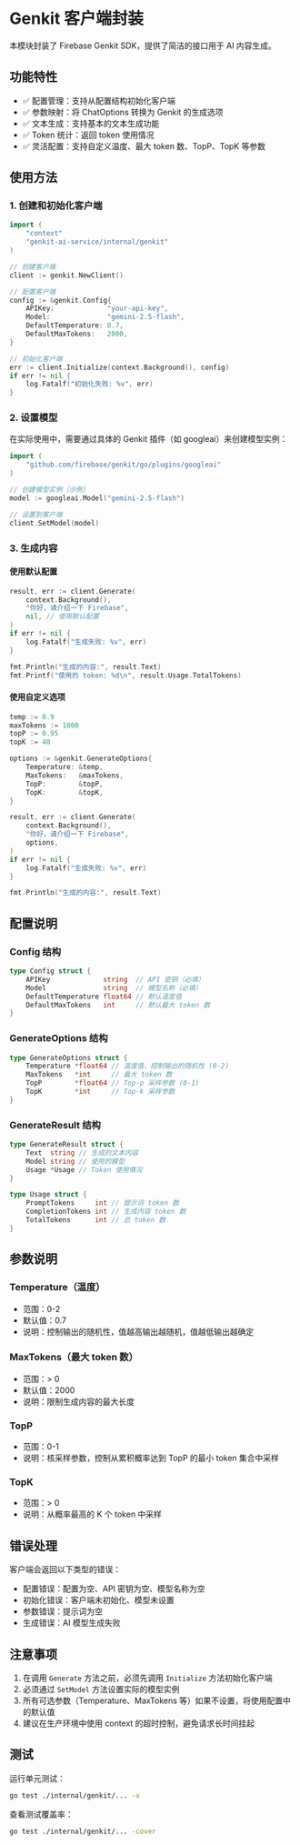 # Genkit 客户端封装

本模块封装了 Firebase Genkit SDK，提供了简洁的接口用于 AI 内容生成。

## 功能特性

- ✅ 配置管理：支持从配置结构初始化客户端
- ✅ 参数映射：将 ChatOptions 转换为 Genkit 的生成选项
- ✅ 文本生成：支持基本的文本生成功能
- ✅ Token 统计：返回 token 使用情况
- ✅ 灵活配置：支持自定义温度、最大 token 数、TopP、TopK 等参数

## 使用方法

### 1. 创建和初始化客户端

```go
import (
    "context"
    "genkit-ai-service/internal/genkit"
)

// 创建客户端
client := genkit.NewClient()

// 配置客户端
config := &genkit.Config{
    APIKey:             "your-api-key",
    Model:              "gemini-2.5-flash",
    DefaultTemperature: 0.7,
    DefaultMaxTokens:   2000,
}

// 初始化客户端
err := client.Initialize(context.Background(), config)
if err != nil {
    log.Fatalf("初始化失败: %v", err)
}
```

### 2. 设置模型

在实际使用中，需要通过具体的 Genkit 插件（如 googleai）来创建模型实例：

```go
import (
    "github.com/firebase/genkit/go/plugins/googleai"
)

// 创建模型实例（示例）
model := googleai.Model("gemini-2.5-flash")

// 设置到客户端
client.SetModel(model)
```

### 3. 生成内容

#### 使用默认配置

```go
result, err := client.Generate(
    context.Background(),
    "你好，请介绍一下 Firebase",
    nil, // 使用默认配置
)
if err != nil {
    log.Fatalf("生成失败: %v", err)
}

fmt.Println("生成的内容:", result.Text)
fmt.Printf("使用的 token: %d\n", result.Usage.TotalTokens)
```

#### 使用自定义选项

```go
temp := 0.9
maxTokens := 1000
topP := 0.95
topK := 40

options := &genkit.GenerateOptions{
    Temperature: &temp,
    MaxTokens:   &maxTokens,
    TopP:        &topP,
    TopK:        &topK,
}

result, err := client.Generate(
    context.Background(),
    "你好，请介绍一下 Firebase",
    options,
)
if err != nil {
    log.Fatalf("生成失败: %v", err)
}

fmt.Println("生成的内容:", result.Text)
```

## 配置说明

### Config 结构

```go
type Config struct {
    APIKey             string  // API 密钥（必填）
    Model              string  // 模型名称（必填）
    DefaultTemperature float64 // 默认温度值
    DefaultMaxTokens   int     // 默认最大 token 数
}
```

### GenerateOptions 结构

```go
type GenerateOptions struct {
    Temperature *float64 // 温度值，控制输出的随机性 (0-2)
    MaxTokens   *int     // 最大 token 数
    TopP        *float64 // Top-p 采样参数 (0-1)
    TopK        *int     // Top-k 采样参数
}
```

### GenerateResult 结构

```go
type GenerateResult struct {
    Text  string // 生成的文本内容
    Model string // 使用的模型
    Usage *Usage // Token 使用情况
}

type Usage struct {
    PromptTokens     int // 提示词 token 数
    CompletionTokens int // 生成内容 token 数
    TotalTokens      int // 总 token 数
}
```

## 参数说明

### Temperature（温度）

- 范围：0-2
- 默认值：0.7
- 说明：控制输出的随机性，值越高输出越随机，值越低输出越确定

### MaxTokens（最大 token 数）

- 范围：> 0
- 默认值：2000
- 说明：限制生成内容的最大长度

### TopP

- 范围：0-1
- 说明：核采样参数，控制从累积概率达到 TopP 的最小 token 集合中采样

### TopK

- 范围：> 0
- 说明：从概率最高的 K 个 token 中采样

## 错误处理

客户端会返回以下类型的错误：

- 配置错误：配置为空、API 密钥为空、模型名称为空
- 初始化错误：客户端未初始化、模型未设置
- 参数错误：提示词为空
- 生成错误：AI 模型生成失败

## 注意事项

1. 在调用 `Generate` 方法之前，必须先调用 `Initialize` 方法初始化客户端
2. 必须通过 `SetModel` 方法设置实际的模型实例
3. 所有可选参数（Temperature、MaxTokens 等）如果不设置，将使用配置中的默认值
4. 建议在生产环境中使用 context 的超时控制，避免请求长时间挂起

## 测试

运行单元测试：

```bash
go test ./internal/genkit/... -v
```

查看测试覆盖率：

```bash
go test ./internal/genkit/... -cover
```
